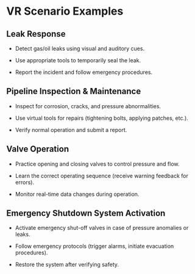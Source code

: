 # **VR Scenario Examples**

## Leak Response

* Detect gas/oil leaks using visual and auditory cues.

* Use appropriate tools to temporarily seal the leak.

* Report the incident and follow emergency procedures.

## Pipeline Inspection & Maintenance

* Inspect for corrosion, cracks, and pressure abnormalities.

* Use virtual tools for repairs (tightening bolts, applying patches, etc.).

* Verify normal operation and submit a report.

## Valve Operation

* Practice opening and closing valves to control pressure and flow.

* Learn the correct operating sequence (receive warning feedback for errors).

* Monitor real-time data changes during operation.

## Emergency Shutdown System Activation

* Activate emergency shut-off valves in case of pressure anomalies or leaks.

* Follow emergency protocols (trigger alarms, initiate evacuation procedures).

* Restore the system after verifying safety.
